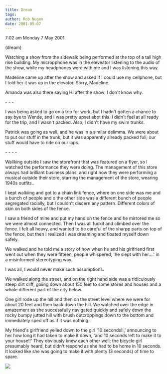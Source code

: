 ```yaml
---
title: Dream
tags: 
author: Rob Nugen
date: 2001-05-07
---
```


<p class=date>7:02 am Monday 7 May 2001</p>

<p class=note>(dream)</p>

<p class=dream>Watching a show from the sidewalk being
performed at the top of a tall high rise building.  My
micropphone was in the eleveator listening to the
audio of the show, while my headphones were with me
and I was listening this way.</p>

<p class=dream>Madeline came up after the show and
asked if I could use my cellphone, but I told her it
was  up in the elevator.  Sorry, Madeline.</p>

<p class=dream>Amanda was also there saying HI after
the show; I don't know why.</p>

<p>- - -</p>

<p class=dream>I was  being asked to go on a trip for
work, but I hadn't gotten a chance to say bye to
Wende, and I was pretty upset abot this.  I didn't
feel at all ready for the trip, and I wasn't packed. 
Also,  I didn't have my swim  trunks.</p>

<p class=dream>Patrick was going as well, and he was
in a similar delimma.  We were about to put our stuff
in the trunk, but it was apparently already packed
full; our stuff would have to ride  on our laps.</p>

<p>-  -  -  -</p>

<p class=dream>Wallking outside I  saw the storefront
that  was featured on a flyer,  so I watched the
performance they were doing.  The management of this
store always had brilliant business plans, and right
now they were performing a musical outside their
store, starring the management of the store, wearing 
1940s  outfits..</p>

<p class=dream>I  kept walkiing and got to a chain
link fence, where on one side was me and a bunch of
people and o the other side was a different bunch of
people segregated racially, but I couldn't discern any
pattern.  Different colors of skin on  both sides  of
the fence.</p>

<p class=dream>I saw a friend of mine and put my hand
on the fence and he mirrored me so we were almost
connected.  Then I was all fuckit and climbed over the
 fence.  I felt all heavy, and wanted to be careful of
the sharpp parts on top of the fence, but then I
realized I was dreaming and floated  myself down
safely.</p>

<p class=dream>We  walked and he told me a story of
how when he and his girlfriend  first went out when
they were fifteen, people whispered, 'he slept with
her....' in a misinformed stereotyping way.</p>

<p class=dream>I was all, I would never make such
assumptions.</p>

<p class=dream>We walked along the street, and on the
right hand side was a ridiculously steep dirt cliff,
goiing down about 150 feet to some stores and houses
and a whole different part of the city below.</p>

<p class=dream>One girl  rode up the hill  and then on
the street level where we were for about 20 feet and
then back down the hill.  We watched over the edge  in
amazement as  she successfully navigated quickly and
safely down the rocky bumpy jutted hill with brush 
outcroppings down to the bottom and immediately sped
off as if it was nothing..</p>

<p class=dream>My friend's girlfriend yelled down to
the girl '10 seconds!!,' announcing to her how long it
had taken to make it  down, 'and 10 seconds left to
make it to your house!!'  They obviously knew each
other well; the bicycle girl presumably heard, but
didn't respond as she had to be home in 10 seconds. 
It looked like she was going to make it with plenty 
(3 seconds) of time to spare.</p>

<p><img src="/images/rob/wL-ROB.gif"/></p>
